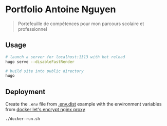 # Portfolio Antoine Nguyen

> Portefeuille de compétences pour mon parcours scolaire et professionnel

## Usage

```bash
# launch a server for localhost:1313 with hot reload
hugo serve --disableFastRender

# build site into public directory
hugo
```

## Deployment

Create the `.env` file from [.env.dist](.env.dist) example with the
environment variables from [docker let's encrypt nginx proxy](https://github.com/JrCs/docker-letsencrypt-nginx-proxy-companion/wiki/Basic-usage)

```bash
./docker-run.sh
```
